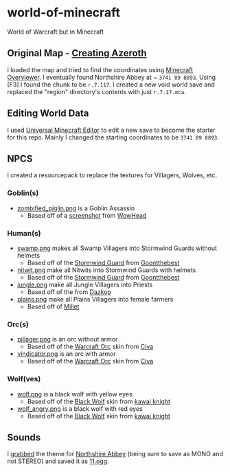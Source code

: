 # world-of-minecraft
World of Warcraft but in Minecraft

## Original Map - [Creating Azeroth](https://www.minecraftforum.net/forums/show-your-creation/screenshots/1595918-crafting-azeroth)
I loaded the map and tried to find the coordinates using [Minecraft Overviewer]([https://www.minecraftforum.net/forums/show-your-creation/screenshots/1595918-crafting-azeroth](https://overviewer.org/warcraft/#/4692/64/9805/max/0/0)). I eventually found Northshire Abbey at ~ `3741 89 8893`. Using [F3] I found the chunk to be `r.7.117`. I created a new void world save and replaced the "region" directory's contents with just `r.7.17.mca`.

## Editing World Data
I used [Universal Minecraft Editor](https://www.universalminecrafteditor.com/) to edit a new save to become the starter for this repo. Mainly I changed the starting coordinates to be `3741 89 8893`.

## NPCS
I created a resourcepack to replace the textures for Villagers, Wolves, etc.

### Goblin(s)
- [zombified_piglin.png](/resourcepacks/world-of-minecraft/assets/minecraft/textures/entity/piglin/zombified_piglin.png) is a Goblin Assassin
   - Based off of a [screenshot](https://wow.zamimg.com/uploads/screenshots/normal/858399.jpg) from [WowHead](https://www.wowhead.com/)

### Human(s)
- [swamp.png](/resourcepacks/world-of-minecraft/assets/minecraft/textures/entity/villager/type/swamp.png) makes all Swamp Villagers into Stormwind Guards without helmets
   - Based off of the [Stormwind Guard](https://www.minecraftskins.com/skin/10923287/edit-of-stormwind-guard/) from [Goontthebest](https://www.minecraftskins.com/profile/2925112/goontthebest)
- [nitwit.png](/resourcepacks/world-of-minecraft/assets/minecraft/textures/entity/villager/profession/nitwit.png) make all Nitwits into Stormwind Guards with helmets
   - Based off of the [Stormwind Guard](https://www.minecraftskins.com/skin/10923287/edit-of-stormwind-guard/) from [Goontthebest](https://www.minecraftskins.com/profile/2925112/goontthebest)
- [jungle.png](/resourcepacks/world-of-minecraft/assets/minecraft/textures/entity/villager/type/jungle.png) make all Jungle Villagers into Priests
   - Based off of the [](https://www.minecraftskins.com/skin/5476777/world-of-warcraft-priest/) from [Dazkop](https://www.minecraftskins.com/profile/1981578/dazkop)
- [plains.png](/resourcepacks/world-of-minecraft/assets/minecraft/textures/entity/villager/type/plains.png) make all Plains Villagers into female farmers 
   - Based off of [Millet](https://www.wowhead.com/npc=9296/milly-osworth#modelviewer)

### Orc(s)
- [pillager.png](/resourcepacks/world-of-minecraft/assets/minecraft/textures/entity/illager/pillager.png) is an orc without armor
   - Based off of the [Warcraft Orc](https://www.minecraftskins.com/skin/12136457/warcraft-orc/) skin from [Civa](https://www.minecraftskins.com/profile/3231939/civa)
- [vindicator.png](/resourcepacks/world-of-minecraft/assets/minecraft/textures/entity/illager/vindicator.png) is an orc with armor
   - Based off of the [Warcraft Orc](https://www.minecraftskins.com/skin/12136457/warcraft-orc/) skin from [Civa](https://www.minecraftskins.com/profile/3231939/civa)

### Wolf(ves)
- [wolf.png](/resourcepacks/world-of-minecraft/assets/minecraft/textures/entity/wolf/wolf.png) is a black wolf with yellow eyes
   - Based off of the [Black Wolf](https://www.planetminecraft.com/mob-skin/black-wolf-4913416/) skin from [kawai knight](https://www.planetminecraft.com/member/kawai_knight/)
- [wolf_angry.png](/resourcepacks/world-of-minecraft/assets/minecraft/textures/entity/wolf/wolf_angry.png) is a black wolf with red eyes
   - Based off of the [Black Wolf](https://www.planetminecraft.com/mob-skin/black-wolf-4913416/) skin from [kawai knight](https://www.planetminecraft.com/member/kawai_knight/)

## Sounds
I [grabbed](https://catchvideo.net/convertaudio) the theme for [Northshire Abbey](https://www.youtube.com/watch?v=j2tGKb1wKiQ) (being sure to save as MONO and not STEREO) and saved it as [11.ogg](/resourcepacks/world-of-minecraft/assets/minecraft/sounds/records/11.ogg).
